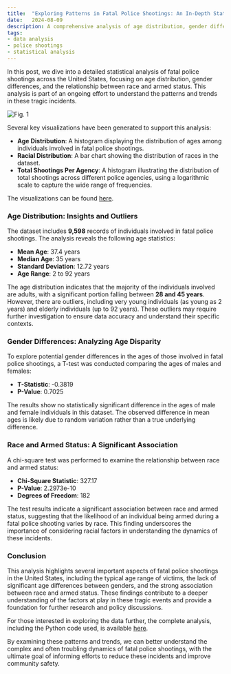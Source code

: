 ```yaml
---
title:  "Exploring Patterns in Fatal Police Shootings: An In-Depth Statistical Analysis"
date:   2024-08-09
description: A comprehensive analysis of age distribution, gender differences, and racial associations in fatal police shootings across the United States.
tags: 
- data analysis
- police shootings
- statistical analysis  
---
```

<!-- Google tag (gtag.js) -->
<script async src="https://www.googletagmanager.com/gtag/js?id=G-7WZFJ98W4K"></script>
<script>
  window.dataLayer = window.dataLayer || [];
  function gtag(){dataLayer.push(arguments);}
  gtag('js', new Date());

  gtag('config', 'G-7WZFJ98W4K');
</script>

In this post, we dive into a detailed statistical analysis of fatal police shootings across the United States, focusing on age distribution, gender differences, and the relationship between race and armed status. This analysis is part of an ongoing effort to understand the patterns and trends in these tragic incidents.

![Fig. 1](/assets/images/2024-08-08/visualizations.png)

Several key visualizations have been generated to support this analysis:

- **Age Distribution**: A histogram displaying the distribution of ages among individuals involved in fatal police shootings.
- **Racial Distribution**: A bar chart showing the distribution of races in the dataset.
- **Total Shootings Per Agency**: A histogram illustrating the distribution of total shootings across different police agencies, using a logarithmic scale to capture the wide range of frequencies.

The visualizations can be found [here](/assets/images/2024-08-08).

### Age Distribution: Insights and Outliers

The dataset includes **9,598** records of individuals involved in fatal police shootings. The analysis reveals the following age statistics:

- **Mean Age**: 37.4 years
- **Median Age**: 35 years
- **Standard Deviation**: 12.72 years
- **Age Range**: 2 to 92 years

The age distribution indicates that the majority of the individuals involved are adults, with a significant portion falling between **28 and 45 years**. However, there are outliers, including very young individuals (as young as 2 years) and elderly individuals (up to 92 years). These outliers may require further investigation to ensure data accuracy and understand their specific contexts.

### Gender Differences: Analyzing Age Disparity

To explore potential gender differences in the ages of those involved in fatal police shootings, a T-test was conducted comparing the ages of males and females:

- **T-Statistic**: -0.3819
- **P-Value**: 0.7025

The results show no statistically significant difference in the ages of male and female individuals in this dataset. The observed difference in mean ages is likely due to random variation rather than a true underlying difference.

### Race and Armed Status: A Significant Association

A chi-square test was performed to examine the relationship between race and armed status:

- **Chi-Square Statistic**: 327.17
- **P-Value**: 2.2973e-10
- **Degrees of Freedom**: 182

The test results indicate a significant association between race and armed status, suggesting that the likelihood of an individual being armed during a fatal police shooting varies by race. This finding underscores the importance of considering racial factors in understanding the dynamics of these incidents.

### Conclusion

This analysis highlights several important aspects of fatal police shootings in the United States, including the typical age range of victims, the lack of significant age differences between genders, and the strong association between race and armed status. These findings contribute to a deeper understanding of the factors at play in these tragic events and provide a foundation for further research and policy discussions.

For those interested in exploring the data further, the complete analysis, including the Python code used, is available [here](https://github.com/washingtonpost/data-police-shootings).

By examining these patterns and trends, we can better understand the complex and often troubling dynamics of fatal police shootings, with the ultimate goal of informing efforts to reduce these incidents and improve community safety.
